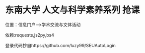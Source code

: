 # 东南大学 人文与科学素养系列 抢课

位置：信息门户——>学术交流与文体活动

依赖:requests,js2py,bs4

登录代码抄自https://github.com/luzy99/SEUAutoLogin